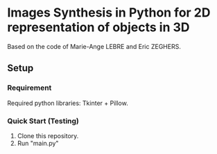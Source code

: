 # Images Synthesis in Python for 2D representation of objects in 3D

Based on the code of Marie-Ange LEBRE and Eric ZEGHERS.

## Setup
### Requirement
Required python libraries: Tkinter + Pillow.

### Quick Start (Testing)
1. Clone this repository.
2. Run "main.py"

